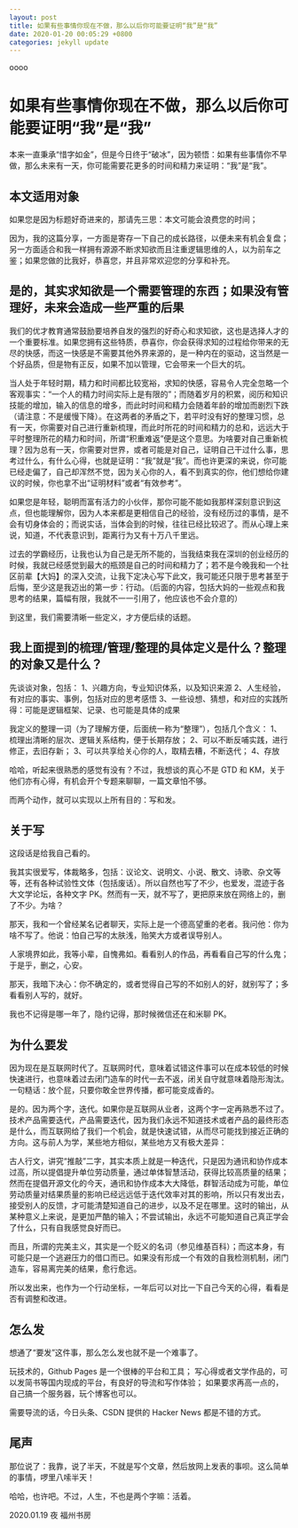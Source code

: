 ```yaml
---
layout: post
title: 如果有些事情你现在不做，那么以后你可能要证明“我”是“我”
date: 2020-01-20 00:05:29 +0800
categories: jekyll update
---
```


oooo

# 如果有些事情你现在不做，那么以后你可能要证明“我”是“我”

本来一直秉承“惜字如金”，但是今日终于“破冰”，因为顿悟：如果有些事情你不早做，那么未来有一天，你可能需要花更多的时间和精力来证明：“我”是“我”。

## 本文适用对象

如果您是因为标题好奇进来的，那请先三思：本文可能会浪费您的时间；

因为，我的这篇分享，一方面是寄存一下自己的成长路径，以便未来有机会复盘；另一方面适合和我一样拥有源源不断求知欲而且注重逻辑思维的人，以为前车之鉴；如果您做的比我好，恭喜您，并且非常欢迎您的分享和补充。

## 是的，其实求知欲是一个需要管理的东西；如果没有管理好，未来会造成一些严重的后果

我们的优才教育通常鼓励要培养自发的强烈的好奇心和求知欲，这也是选择人才的一个重要标准。如果您拥有这些特质，恭喜你，你会获得求知的过程给你带来的无尽的快感，而这一快感是不需要其他外界来源的，是一种内在的驱动，这当然是一个好品质，但是物有正反，如果不加以管理，它会带来一个巨大的坑。

当人处于年轻时期，精力和时间都比较宽裕，求知的快感，容易令人完全忽略一个客观事实：“一个人的精力时间实际上是有限的”；而随着岁月的积累，阅历和知识技能的增加，输入的信息的增多，而此时时间和精力会随着年龄的增加而剧烈下跌（请注意：不是缓慢下降）。在这两者的矛盾之下，若平时没有好的整理习惯，总有一天，你需要对自己进行重新梳理，而此时所花的时间和精力的总和，远远大于平时整理所花的精力和时间，所谓“积重难返”便是这个意思。为啥要对自己重新梳理？因为总有一天，你需要对世界，或者可能是对自己，证明自己干过什么事，思考过什么，有什么心得，也就是证明：“我”就是“我”。而也许更深的来说，你可能已经走偏了，自己却浑然不觉，因为关心你的人，看不到真实的你，他们想给你建议的时候，你也拿不出“证明材料”或者“有效参考”。

如果您是年轻，聪明而富有活力的小伙伴，那你可能不能如我那样深刻意识到这点，但也能理解你，因为人本来都是更相信自己的经验，没有经历过的事情，是不会有切身体会的；而说实话，当体会到的时候，往往已经比较迟了。而从心理上来说，知道，不代表意识到，距离行为又有十万八千里远。

过去的学霸经历，让我也认为自己是无所不能的，当我结束我在深圳的创业经历的时候，我就已经感觉到最大的瓶颈是自己的时间和精力了；若不是今晚我和一个社区前辈【大妈】的深入交流，让我下定决心写下此文，我可能还只限于思考甚至于后悔，至少这是我迈出的第一步：行动。（后面的内容，包括大妈的一些观点和我思考的结果，篇幅有限，我就不一一引用了，他应该也不会介意的）

到这里，我们需要清晰一些定义，才方便后续的话题。

## 我上面提到的梳理/管理/整理的具体定义是什么？整理的对象又是什么？

先谈谈对象，包括：
1、兴趣方向，专业知识体系，以及知识来源
2、人生经验，有对应的事实、事例，包括对应的思考感悟
3、一些设想、猜想，和对应的实践所得：可能是逻辑框架、记录、也可能是具体的成果

我定义的整理一词（为了理解方便，后面统一称为“整理”），包括几个含义：
1、梳理出清晰的层次、逻辑关系结构，便于长期存放；
2、可以不断反哺实践，进行修正，去旧存新；
3、可以共享给关心你的人，取精去糟，不断迭代；
4、存放

哈哈，听起来很熟悉的感觉有没有？不过，我想谈的真心不是 GTD 和 KM，关于他们亦有心得，有机会开个专题来聊聊，一篇文章怕不够。

而两个动作，就可以实现以上所有目的：写和发。

## 关于写

这段话是给我自己看的。

我其实很爱写，体裁略多，包括：议论文、说明文、小说、散文、诗歌、杂文等等，还有各种试验性文体（包括废话）。所以自然也写了不少，也爱发，混迹于各大文学论坛，各种文字 PK。然而有一天，就不写了，更把原来放在网络上的，删了不少。为啥？

那天，我和一个曾经某名记者聊天，实际上是一个德高望重的老者。我问他：你为啥不写了。他说：怕自己写的太肤浅，贻笑大方或者误导别人。

人家境界如此，我等小辈，自愧弗如。看看别人的作品，再看看自己写的什么鬼；于是乎，删之，心安。

那天，我暗下决心：你不确定的，或者觉得自己写的不如别人的好，就别写了；多看看别人写的，就好。

我也不记得是哪一年了，隐约记得，那时候微信还在和米聊 PK。

## 为什么要发

因为现在是互联网时代了。互联网时代，意味着试错这件事可以在成本较低的时候快速进行，也意味着过去闭门造车的时代一去不返，闭关自守就意味着隐形淘汰。一句糙话：放个屁，只要你敢全世界传播，都可能变成香的。

是的。因为两个字，迭代。如果你是互联网从业者，这两个字一定再熟悉不过了。技术产品需要迭代，产品需要迭代，因为我们永远不知道技术或者产品的最终形态是什么，而互联网给了我们一个机会，就是快速试错，从而尽可能找到接近正确的方向。这与前人为学，某些地方相似，某些地方又有极大差异：

古人行文，讲究“推敲”二字，其实本质上就是一种迭代，只是因为通讯和协作成本过高，所以提倡提升单位劳动质量，通过单体智慧活动，获得比较高质量的结果；然而在提倡开源文化的今天，通讯和协作成本大大降低，群智活动成为可能，单位劳动质量对结果质量的影响已经远远低于迭代效率对其的影响，所以只有发出去，接受别人的反馈，才可能清楚知道自己的进步，以及不足在哪里。这时的输出，从某种意义上来说，是更加严酷的输入；不尝试输出，永远不可能知道自己真正学会了什么，只有自我感觉良好而已。

而且，所谓的完美主义，其实是一个贬义的名词（参见维基百科）；而这本身，有可能只是一个逃避压力的借口而已。如果没有形成一个有效的自我检测机制，闭门造车，容易离完美的结果，愈行愈远。

所以发出来，也作为一个行动坐标，一年后可以对比一下自己今天的心得，看看是否有调整和改进。

## 怎么发

想通了“要发”这件事，那么怎么发也就不是一个难事了。

玩技术的，Github Pages 是一个很棒的平台和工具；
写心得或者文学作品的，可以发简书等国内现成的平台，有良好的导流和写作体验；
如果要求再高一点的，自己搞一个服务器，玩个博客也可以。

需要导流的话，今日头条、CSDN 提供的 Hacker News 都是不错的方式。

## 尾声

那位说了：我靠，说了半天，不就是写个文章，然后放网上发表的事呗。这么简单的事情，啰里八嗦半天！

哈哈，也许吧。不过，人生，不也是两个字嘛：活着。

2020.01.19 夜 福州书房
